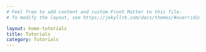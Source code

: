 ```yaml
---
# Feel free to add content and custom Front Matter to this file.
# To modify the layout, see https://jekyllrb.com/docs/themes/#overriding-theme-defaults

layout: home-tutorials
title: Tutorials
category: Tutorials
---
```

